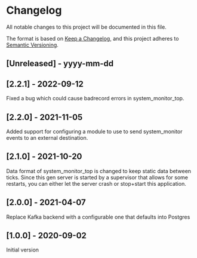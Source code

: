 # Changelog

All notable changes to this project will be documented in this file.

The format is based on [Keep a Changelog](https://keepachangelog.com/en/1.0.0/),
and this project adheres to [Semantic Versioning](https://semver.org/spec/v2.0.0.html).

## [Unreleased] - yyyy-mm-dd

## [2.2.1] - 2022-09-12

Fixed a bug which could cause badrecord errors in system\_monitor\_top.

## [2.2.0] - 2021-11-05

Added support for configuring a module to use to send system_monitor events to
an external destination.

## [2.1.0] - 2021-10-20

Data format of system\_monitor\_top is changed to keep static data between
ticks. Since this gen server is started by a supervisor that allows for some
restarts, you can either let the server crash or stop+start this application.

## [2.0.0] - 2021-04-07

Replace Kafka backend with a configurable one that defaults into Postgres

## [1.0.0] - 2020-09-02

Initial version
